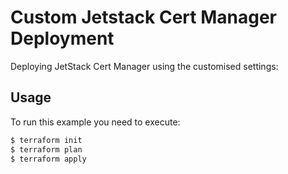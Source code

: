 # Custom Jetstack Cert Manager Deployment


Deploying JetStack Cert Manager using the customised settings:


## Usage

To run this example you need to execute:

```bash
$ terraform init
$ terraform plan
$ terraform apply
```
